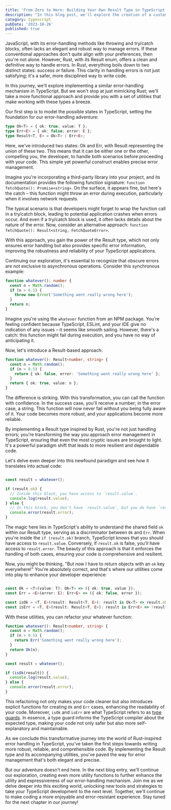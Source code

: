 ```yaml
---
title: 'From Zero to Hero: Building Your Own Result Type in TypeScript – A Rust-Inspired Adventure'
description: "In this blog post, we'll explore the creation of a custom Result type in TypeScript, drawing inspiration from Rust's error-handling approach. Learn how to elegantly manage errors and successes in your code, enhancing the reliability of your TypeScript projects while following a Rust-inspired path."
category: typescript
pubDate: '2023-10-26'
published: true
---
```


JavaScript, with its error-handling methods like throwing and try/catch blocks, often lacks an elegant and robust way to manage errors. If these conventional approaches don't quite align with your preferences, then you're not alone. However, Rust, with its Result enum, offers a clean and definitive way to handle errors. In Rust, everything boils down to two distinct states: success or failure. This clarity in handling errors is not just satisfying; it's a safer, more disciplined way to write code.

In this journey, we'll explore implementing a similar error-handling mechanism in TypeScript. But we won't stop at just mimicking Rust; we'll take a more functional approach and provide you with a set of utilities that make working with these types a breeze.

Our first step is to model the possible states in TypeScript, setting the foundation for our error-handling adventure:

```ts
type Ok<T> = { ok: true; value: T };
type Err<E> = { ok: false; error: E };
type Result<T, E> = Ok<T> | Err<E>;
```

Here, we've introduced two states: Ok and Err, with Result representing the union of these two. This means that it can be either one or the other, compelling you, the developer, to handle both scenarios before proceeding with your code. This simple yet powerful construct enables precise error management.

Imagine you're incorporating a third-party library into your project, and its documentation provides the following function signature: `function fetchQuote(): Promise<string>`. On the surface, it appears fine, but here's the catch – this function might throw an error during execution, particularly when it involves network requests.

The typical scenario is that developers might forget to wrap the function call in a try/catch block, leading to potential application crashes when errors occur. And even if a try/catch block is used, it often lacks details about the nature of the error. Now, consider an alternative approach: `function fetchQuote(): Result<string, FetchQuoteError>`.

With this approach, you gain the power of the Result type, which not only ensures error handling but also provides specific error information, improving the robustness and reliability of your TypeScript applications.

Continuing our exploration, it's essential to recognize that obscure errors are not exclusive to asynchronous operations. Consider this synchronous example:

```ts
function whatever(): number {
  const n = Math.random();
  if (n > 0.5) {
    throw new Error('Something went really wrong here');
  }
  return n;
}
```

Imagine you're using the `whatever` function from an NPM package. You're feeling confident because TypeScript, ESLint, and your IDE give no indication of any issues – it seems like smooth sailing. However, there's a catch: this function might fail during execution, and you have no way of anticipating it.

Now, let's introduce a Result-based approach:

```ts
function whatever(): Result<number, string> {
  const n = Math.random();
  if (n > 0.5) {
    return { ok: false, error: 'Something went really wrong here' };
  }
  return { ok: true, value: n };
}
```

The difference is striking. With this transformation, you can call the function with confidence. In the success case, you'll receive a number; in the error case, a string. This function will now never fail without you being fully aware of it. Your code becomes more robust, and your applications become more reliable.

By implementing a Result type inspired by Rust, you're not just handling errors; you're transforming the way you approach error management in TypeScript, ensuring that even the most cryptic issues are brought to light. It's a powerful paradigm shift that leads to more resilient and dependable code.

Let's delve even deeper into this newfound paradigm and see how it translates into actual code:

```ts

const result = whatever();

if (result.ok) {
  // Inside this block, you have access to `result.value`.
  console.log(result.value);
} else {
  // In this block, you don't have `result.value`, but you do have `result.error`.
  console.error(result.error);
}
```

The magic here lies in TypeScript's ability to understand the shared field `ok` within our Result type, serving as a discriminator between `Ok` and `Err`. When you're inside the `if (result.ok)` branch, TypeScript knows that you should have access to `result.value`. Conversely, if `result.ok` is false, you'll have access to `result.error`. The beauty of this approach is that it enforces the handling of both cases, ensuring your code is comprehensive and resilient.

Now, you might be thinking, "But now I have to return objects with an `ok` key everywhere!" You're absolutely correct, and that's where our utilities come into play to enhance your developer experience:

```ts

const Ok = <T>(value: T): Ok<T> => ({ ok: true, value });
const Err = <E>(error: E): Err<E> => ({ ok: false, error });

const isOk = <T, E>(result: Result<T, E>): reuslt is Ok<T> => result.ok;
const isErr = <T, E>(result: Result<T, E>): result is Err<E> => !result.ok;
```

With these utilities, you can refactor your whatever function:

```ts
function whatever(): Result<number, string> {
  const n = Math.random();
  if (n > 0.5) {
    return Err('Something went really wrong here');
  }
  return Ok(n);
}

const result = whatever();

if (isOk(result)) {
  console.log(result.value);
} else {
  console.error(result.error);
}
```

This refactoring not only makes your code cleaner but also introduces explicit functions for creating `Ok` and `Err` cases, enhancing the readability of your code. Moreover, `isOk` and `isErr` are what TypeScript refers to as [type guards](https://www.typescriptlang.org/docs/handbook/2/narrowing.html#using-type-predicates). In essence, a type guard informs the TypeScript compiler about the expected type, making your code not only safer but also more self-explanatory and maintainable.

As we conclude this transformative journey into the world of Rust-inspired error handling in TypeScript, you've taken the first steps towards writing more robust, reliable, and comprehensible code. By implementing the Result type and its accompanying utilities, you've paved the way for error management that's both elegant and precise.

But our adventure doesn't end here. In the next blog entry, we'll continue our exploration, creating even more utility functions to further enhance the utility and expressiveness of our error-handling mechanism. Join me as we delve deeper into this exciting world, unlocking new tools and strategies to take your TypeScript development to the next level. Together, we'll continue to make coding a more enjoyable and error-resistant experience. Stay tuned for the next chapter in our journey!
